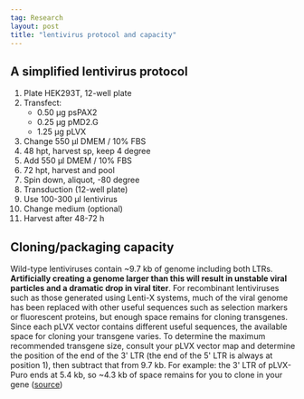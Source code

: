 ```yaml
---
tag: Research
layout: post
title: "lentivirus protocol and capacity"
---
```




## A simplified lentivirus protocol

1. Plate HEK293T, 12-well plate
2. Transfect:
   - 0.50 μg psPAX2
   - 0.25 μg pMD2.G
   - 1.25 μg pLVX
3. Change 550 μl DMEM / 10% FBS
4. 48 hpt, harvest sp, keep 4 degree
5. Add 550 μl DMEM / 10% FBS
6. 72 hpt, harvest and pool
7. Spin down, aliquot, -80 degree
8. Transduction (12-well plate)
9. Use 100-300 μl lentivirus
10. Change medium (optional)
11. Harvest after 48-72 h

## Cloning/packaging capacity

Wild-type lentiviruses contain ~9.7 kb of genome including both LTRs. **Artificially creating a genome larger than this will result in unstable viral particles and a dramatic drop in viral titer**. For recombinant lentiviruses such as those generated using Lenti-X systems, much of the viral genome has been replaced with other useful sequences such as selection markers or fluorescent proteins, but enough space remains for cloning transgenes. Since each pLVX vector contains different useful sequences, the available space for cloning your transgene varies. To determine the maximum recommended transgene size, consult your pLVX vector map and determine the position of the end of the 3' LTR (the end of the 5' LTR is always at position 1), then subtract that from 9.7 kb. For example: the 3' LTR of pLVX-Puro ends at 5.4 kb, so ~4.3 kb of space remains for you to clone in your gene ([source](https://www.takarabio.com/learning-centers/gene-function/viral-transduction/lentivirus/lenti-x-faqs))

